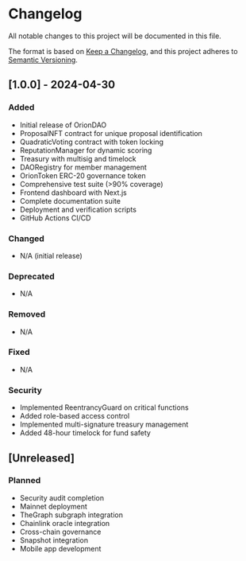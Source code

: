 # Changelog

All notable changes to this project will be documented in this file.

The format is based on [Keep a Changelog](https://keepachangelog.com/en/1.0.0/),
and this project adheres to [Semantic Versioning](https://semver.org/spec/v2.0.0.html).

## [1.0.0] - 2024-04-30

### Added
- Initial release of OrionDAO
- ProposalNFT contract for unique proposal identification
- QuadraticVoting contract with token locking
- ReputationManager for dynamic scoring
- Treasury with multisig and timelock
- DAORegistry for member management
- OrionToken ERC-20 governance token
- Comprehensive test suite (>90% coverage)
- Frontend dashboard with Next.js
- Complete documentation suite
- Deployment and verification scripts
- GitHub Actions CI/CD

### Changed
- N/A (initial release)

### Deprecated
- N/A

### Removed
- N/A

### Fixed
- N/A

### Security
- Implemented ReentrancyGuard on critical functions
- Added role-based access control
- Implemented multi-signature treasury management
- Added 48-hour timelock for fund safety

## [Unreleased]

### Planned
- Security audit completion
- Mainnet deployment
- TheGraph subgraph integration
- Chainlink oracle integration
- Cross-chain governance
- Snapshot integration
- Mobile app development

